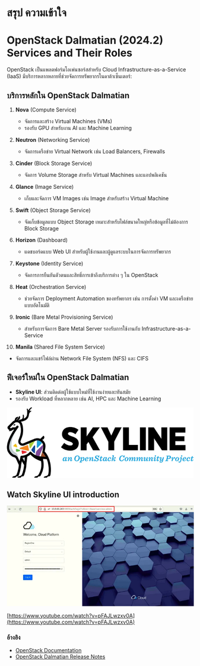 # สรุป ความเข้าใจ

# OpenStack Dalmatian (2024.2) Services and Their Roles

OpenStack เป็นแพลตฟอร์มโอเพ่นซอร์สสำหรับ Cloud Infrastructure-as-a-Service (IaaS) มีบริการหลากหลายที่ช่วยจัดการทรัพยากรในดาต้าเซ็นเตอร์:

## บริการหลักใน OpenStack Dalmatian

1. **Nova** (Compute Service)

   - จัดการและสร้าง Virtual Machines (VMs)
   - รองรับ GPU สำหรับงาน AI และ Machine Learning

2. **Neutron** (Networking Service)

   - จัดการเครือข่าย Virtual Network เช่น Load Balancers, Firewalls

3. **Cinder** (Block Storage Service)

   - จัดการ Volume Storage สำหรับ Virtual Machines และแอปพลิเคชัน

4. **Glance** (Image Service)

   - เก็บและจัดการ VM Images เช่น Image สำหรับสร้าง Virtual Machine

5. **Swift** (Object Storage Service)

   - จัดเก็บข้อมูลแบบ Object Storage เหมาะสำหรับไฟล์ขนาดใหญ่หรือข้อมูลที่ไม่ต้องการ Block Storage

6. **Horizon** (Dashboard)

   - แดชบอร์ดแบบ Web UI สำหรับผู้ใช้งานและผู้ดูแลระบบในการจัดการทรัพยากร

7. **Keystone** (Identity Service)

   - จัดการการยืนยันตัวตนและสิทธิ์การเข้าถึงบริการต่าง ๆ ใน OpenStack

8. **Heat** (Orchestration Service)

   - ช่วยจัดการ Deployment Automation ของทรัพยากร เช่น การตั้งค่า VM และเครือข่ายแบบอัตโนมัติ

9. **Ironic** (Bare Metal Provisioning Service)

   - สำหรับการจัดการ Bare Metal Server รองรับการใช้งานกับ Infrastructure-as-a-Service

10. **Manila** (Shared File System Service)

- จัดการและแชร์ไฟล์ผ่าน Network File System (NFS) และ CIFS

## ฟีเจอร์ใหม่ใน OpenStack Dalmatian

- **Skyline UI**: ส่วนติดต่อผู้ใช้แบบใหม่ที่ใช้งานง่ายและทันสมัย
- รองรับ Workload ที่หลากหลาย เช่น AI, HPC และ Machine Learning

![](../assets/images/skyline_ui.jpg)

## Watch Skyline UI introduction

![](../assets/images/skyline_ui2.jpg)

[https://www.youtube.com/watch?v=pFAJLwzxv0A](https://www.youtube.com/watch?v=pFAJLwzxv0A)

### อ้างอิง

- [OpenStack Documentation](https://docs.openstack.org)
- [OpenStack Dalmatian Release Notes](https://releases.openstack.org)
